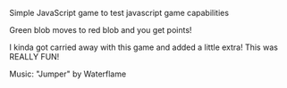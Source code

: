 Simple JavaScript game to test javascript game capabilities

Green blob moves to red blob and you get points!

I kinda got carried away with this game and added a little extra! This was REALLY FUN!

Music:
"Jumper" by Waterflame
